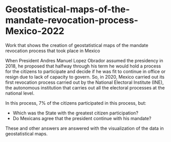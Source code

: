 # Geostatistical-maps-of-the-mandate-revocation-process-Mexico-2022
Work that shows the creation of geostatistical maps of the mandate revocation process that took place in Mexico

When President Andres Manuel Lopez Obrador assumed the presidency in 2018, he proposed that halfway through his term he would hold a process for the citizens to participate and decide if he was fit to continue in office or resign due to lack of capacity to govern. So, in 2020, Mexico carried out its first revocation process carried out by the National Electoral Institute (INE), the autonomous institution that carries out all the electoral processes at the national level.

In this process, 7% of the citizens participated in this process, but:
- Which was the State with the greatest citizen participation?
- Do Mexicans agree that the president continue with his mandate?

These and other answers are answered with the visualization of the data in geostatistical maps.
